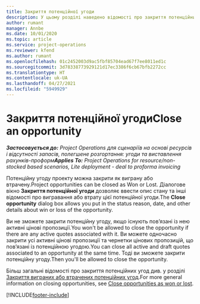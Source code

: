 ```yaml
---
title: Закриття потенційної угоди
description: У цьому розділі наведено відомості про закриття потенційних угод.
author: rumant
manager: Annbe
ms.date: 10/01/2020
ms.topic: article
ms.service: project-operations
ms.reviewer: kfend
ms.author: rumant
ms.openlocfilehash: 01c2452003d9ac5fbf85704ead67f7ee8011ed1c
ms.sourcegitcommit: 3d78338773929121d17ec3386f6cb67bfb2272cc
ms.translationtype: HT
ms.contentlocale: uk-UA
ms.lasthandoff: 04/27/2021
ms.locfileid: "5949929"
---
```

# <a name="close-an-opportunity"></a><span data-ttu-id="dfd49-103">Закриття потенційної угоди</span><span class="sxs-lookup"><span data-stu-id="dfd49-103">Close an opportunity</span></span>

<span data-ttu-id="dfd49-104">_**Застосовується до:** Project Operations для сценаріїв на основі ресурсів і відсутності запасів, полегшене розгортання: угоди та виставлення рахунків-проформ_</span><span class="sxs-lookup"><span data-stu-id="dfd49-104">_**Applies To:** Project Operations for resource/non-stocked based scenarios, Lite deployment - deal to proforma invoicing_</span></span>

<span data-ttu-id="dfd49-105">Потенційну угоду проекту можна закрити як виграну або втрачену.</span><span class="sxs-lookup"><span data-stu-id="dfd49-105">Project opportunities can be closed as Won or Lost.</span></span> <span data-ttu-id="dfd49-106">Діалогове вікно **Закриття потенційної угоди** дозволяє ввести опис стану та інші відомості про вигравання або втрату цієї потенційної угоди.</span><span class="sxs-lookup"><span data-stu-id="dfd49-106">The **Close opportunity** dialog box allows you put in the status reason, date, and other details about win or loss of the opportunity.</span></span>

<span data-ttu-id="dfd49-107">Ви не зможете закрити потенційну угоду, якщо існують пов’язані із нею активні цінові пропозиції.</span><span class="sxs-lookup"><span data-stu-id="dfd49-107">You won't be allowed to close the opportunity if there are any active quotes associated with it.</span></span> <span data-ttu-id="dfd49-108">Ви можете одночасно закрити усі активні цінові пропозиції та чернетки цінових пропозицій, що пов’язані із потенційною угодою.</span><span class="sxs-lookup"><span data-stu-id="dfd49-108">You can close all active and draft quotes associated to an opportunity at the same time.</span></span> <span data-ttu-id="dfd49-109">Тоді ви зможете закрити потенційну угоду.</span><span class="sxs-lookup"><span data-stu-id="dfd49-109">Then you'll be allowed to close the opportunity.</span></span>

<span data-ttu-id="dfd49-110">Більш загальні відомості про закриття потенційних угод див. у розділі [Закриття виграних або втрачених потенційних угод](/dynamics365/sales-enterprise/close-opportunity-won-lost-sales).</span><span class="sxs-lookup"><span data-stu-id="dfd49-110">For more general information on closing opportunities, see [Close opportunities as won or lost](/dynamics365/sales-enterprise/close-opportunity-won-lost-sales).</span></span>


[!INCLUDE[footer-include](../includes/footer-banner.md)]
